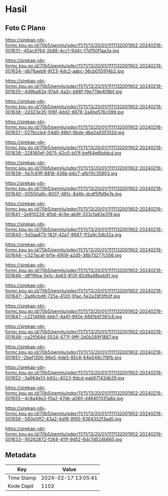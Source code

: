 # Hasil

## Foto C Plano

https://sirekap-obj-formc.kpu.go.id/70b5/pemilu/pdpr/11/11/13/20/01/1111132001902-20240216-001631--45ac9764-2b88-4cc1-9d4c-f7d150f1aa3a.jpg

https://sirekap-obj-formc.kpu.go.id/70b5/pemilu/pdpr/11/11/13/20/01/1111132001902-20240216-001634--db78aeb8-8f23-4dc2-aabc-36cb055914b2.jpg

https://sirekap-obj-formc.kpu.go.id/70b5/pemilu/pdpr/11/11/13/20/01/1111132001902-20240216-001635--4d9ba82e-97a4-4a2c-b68f-f9e77de408bf.jpg

https://sirekap-obj-formc.kpu.go.id/70b5/pemilu/pdpr/11/11/13/20/01/1111132001902-20240216-001636--2d323e35-916f-4dd2-8878-2a4be576c098.jpg

https://sirekap-obj-formc.kpu.go.id/70b5/pemilu/pdpr/11/11/13/20/01/1111132001902-20240216-001637--027bccb4-54d0-46b1-9bde-dbe2a935102d.jpg

https://sirekap-obj-formc.kpu.go.id/70b5/pemilu/pdpr/11/11/13/20/01/1111132001902-20240216-001638--228160ef-0675-42c0-b01f-bef64e6bddcd.jpg

https://sirekap-obj-formc.kpu.go.id/70b5/pemilu/pdpr/11/11/13/20/01/1111132001902-20240216-001639--5b7c61ff-8818-436b-b6c7-afb11fc35903.jpg

https://sirekap-obj-formc.kpu.go.id/70b5/pemilu/pdpr/11/11/13/20/01/1111132001902-20240216-001640--00550a9c-8007-481c-8d4b-dcdf5ffd9e7e.jpg

https://sirekap-obj-formc.kpu.go.id/70b5/pemilu/pdpr/11/11/13/20/01/1111132001902-20240216-001641--2e910226-4fb6-4c9e-ab9f-333cfa83e319.jpg

https://sirekap-obj-formc.kpu.go.id/70b5/pemilu/pdpr/11/11/13/20/01/1111132001902-20240216-001643--5d3aa873-162f-42a7-8687-1f2a9c3db32a.jpg

https://sirekap-obj-formc.kpu.go.id/70b5/pemilu/pdpr/11/11/13/20/01/1111132001902-20240216-001644--c327acaf-bf1e-4909-a2d5-38b73277c556.jpg

https://sirekap-obj-formc.kpu.go.id/70b5/pemilu/pdpr/11/11/13/20/01/1111132001902-20240216-001646--dff19fea-5e1c-4e63-813f-82d9a48beb91.jpg

https://sirekap-obj-formc.kpu.go.id/70b5/pemilu/pdpr/11/11/13/20/01/1111132001902-20240216-001647--2ad6cbd6-725a-4120-91ac-5e2a28f3fb0f.jpg

https://sirekap-obj-formc.kpu.go.id/70b5/pemilu/pdpr/11/11/13/20/01/1111132001902-20240216-001647--c2214666-bbb7-4a41-992e-8881b6f361c8.jpg

https://sirekap-obj-formc.kpu.go.id/70b5/pemilu/pdpr/11/11/13/20/01/1111132001902-20240216-001648--ca2f064d-5534-477f-9fff-2d0b289f1887.jpg

https://sirekap-obj-formc.kpu.go.id/70b5/pemilu/pdpr/11/11/13/20/01/1111132001902-20240216-001651--2bef1300-96e5-4de5-85c8-64e048c7f8fb.jpg

https://sirekap-obj-formc.kpu.go.id/70b5/pemilu/pdpr/11/11/13/20/01/1111132001902-20240216-001652--3a964e13-b92c-4023-9dcd-eab87142db29.jpg

https://sirekap-obj-formc.kpu.go.id/70b5/pemilu/pdpr/11/11/13/20/01/1111132001902-20240216-001655--4c8a49a3-f0a2-47db-a080-d46401331a8a.jpg

https://sirekap-obj-formc.kpu.go.id/70b5/pemilu/pdpr/11/11/13/20/01/1111132001902-20240216-001656--560e0ff2-43a2-4df8-8f95-9384352f3ad0.jpg

https://sirekap-obj-formc.kpu.go.id/70b5/pemilu/pdpr/11/11/13/20/01/1111132001902-20240216-001633--95262872-f264-411f-9d52-6dc7d524b665.jpg


## Metadata

| Key        | Value               |
| ---------- | ------------------- |
| Time Stamp | 2024-02-17 13:05:41 |
| Kode Dapil | 1102                |



